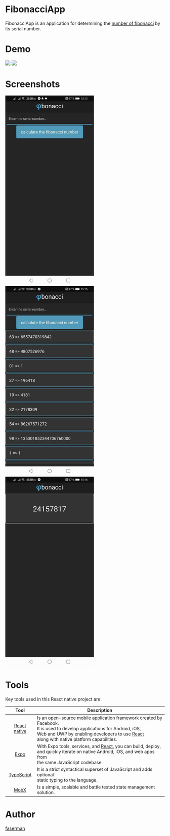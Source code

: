 <h1>FibonacciApp</h1>
<p>
  FibonacciApp is an application for determining the 
  <a href="https://simple.wikipedia.org/wiki/Fibonacci_number">number of fibonacci</a>
   by its serial number.
</p>
<h1>Demo</h1>
<p>
  <img src="imgs&demo/20200423_182202.gif">
  <img src="imgs&demo/animation1.gif">
</p>
<h1>Screenshots</h1>
<p>
  <img src="imgs&demo/photo_2020-04-23_15-31-45.jpg" width="280" height="600">
  <img src="imgs&demo/photo_2020-04-23_15-32-02.jpg" width="280" height="600">
  <img src="imgs&demo/photo_2020-04-23_15-32-05.jpg" width="280" height="600">
</p>
<h1>Tools</h1>
<p>Key tools used in this React native project are:</p>
<table>
  <thead>
    <tr>
      <th align="center">Tool</th>
      <th>Description</th>
    </tr>
  </thead>
  <tbody>
    <tr>
      <td align="center">
        <a href="https://reactnative.dev/" rel="nofollow">React native</a>
      </td>
      <td>
        Is an open-source mobile application framework created by Facebook.<br>
        It is used to develop applications for Android, iOS,<br>
        Web and UWP by enabling developers to use <a href="https://ru.reactjs.org/" rel="nofollow">React</a> <br>
        along with native platform capabilities.
      </td>
    </tr>
    <tr>
      <td align="center">
        <a href="https://expo.io/" rel="nofollow">Expo</a>
      </td>
      <td>
        With Expo tools, services, and <a href="https://ru.reactjs.org/" rel="nofollow">React</a>, you can build, deploy,<br>
        and quickly iterate on native Android, iOS, and web apps from<br>
        the same JavaScript codebase.
      </td>
    </tr>
    <tr>
      <td align="center">
        <a href="https://www.typescriptlang.org/index.html" rel="nofollow">TypeScript</a>
      </td>
      <td>
        It is a strict syntactical superset of JavaScript and adds optional<br>
        static typing to the language.
      </td>
    </tr>
    <tr>
      <td align="center">
        <a href="https://mobx.js.org/README.html" rel="nofollow">MobX</a>
      </td>
      <td>
        Is a simple, scalable and battle tested state management solution.
      </td>
    </tr>
  </tbody>
</table>
<h1>Author</h1>
<a href="https://github.com/faserman" rel="nofollow">faserman</a>
